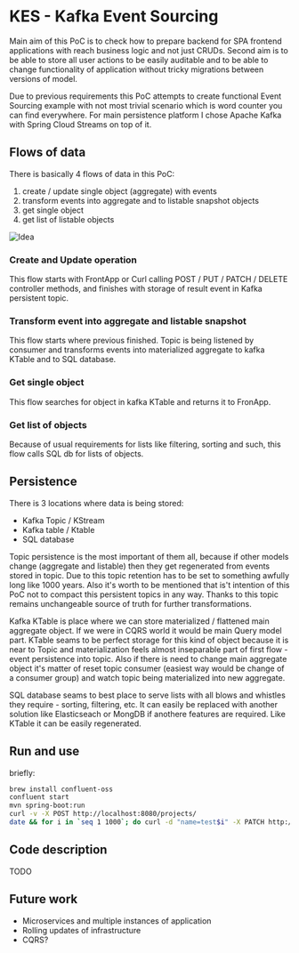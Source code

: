 # KES - Kafka Event Sourcing #

Main aim of this PoC is to check how to prepare backend for SPA frontend applications with reach business logic and not just CRUDs. Second aim is to be able to store all user actions to be easily auditable and to be able to change functionality of application without tricky migrations between versions of model. 

Due to previous requirements this PoC attempts to create functional Event Sourcing example with not most trivial scenario which is word counter you can find everywhere. For main persistence platform I chose Apache Kafka with Spring Cloud Streams on top of it. 

## Flows of data ##

There is basically 4 flows of data in this PoC:
 1. create / update single object (aggregate) with events
 1. transform events into aggregate and to listable snapshot objects
 1. get single object
 1. get list of listable objects

![Idea](idea.png)

### Create and Update operation ### 

This flow starts with FrontApp or Curl calling POST / PUT / PATCH / DELETE controller methods, and finishes with storage of result event in Kafka persistent topic. 

### Transform event into aggregate and listable snapshot ### 

This flow starts where previous finished. Topic is being listened by consumer and transforms events into materialized aggregate to kafka KTable and to SQL database. 

### Get single object ### 

This flow searches for object in kafka KTable and returns it to FronApp. 

### Get list of objects ### 

Because of usual requirements for lists like filtering, sorting and such, this flow calls SQL db for lists of objects. 

## Persistence ## 

There is 3 locations where data is being stored: 
 * Kafka Topic / KStream 
 * Kafka table / Ktable
 * SQL database
 
Topic persistence is the most important of them all, because if other models change (aggregate and listable) then they get regenerated from events stored in topic. Due to this topic retention has to be set to something awfully long like 1000 years. Also it's worth to be mentioned that is't intention of this PoC not to compact this persistent topics in any way. Thanks to this topic remains unchangeable source of truth for further transformations. 

Kafka KTable is place where we can store materialized / flattened main aggregate object. If we were in CQRS world it would be main Query model part. KTable seams to be perfect storage for this kind of object because it is near to Topic and materialization feels almost inseparable part of first flow - event persistence into topic. Also if there is need to change main aggregate object it's matter of reset topic consumer (easiest way would be change of a consumer group) and watch topic being materialized into new aggregate. 

SQL database seams to best place to serve lists with all blows and whistles they require - sorting, filtering, etc. It can easily be replaced with another solution like Elasticseach or MongDB if anothere features are required. Like KTable it can be easily regenerated. 

## Run and use ##

briefly:
```bash
brew install confluent-oss
confluent start
mvn spring-boot:run
curl -v -X POST http://localhost:8080/projects/
date && for i in `seq 1 1000`; do curl -d "name=test$i" -X PATCH http://localhost:8080/projects/UUID-returned-in-Location-Header; done && date
```

## Code description ##

TODO

## Future work ## 
 * Microservices and multiple instances of application
 * Rolling updates of infrastructure
 * CQRS?